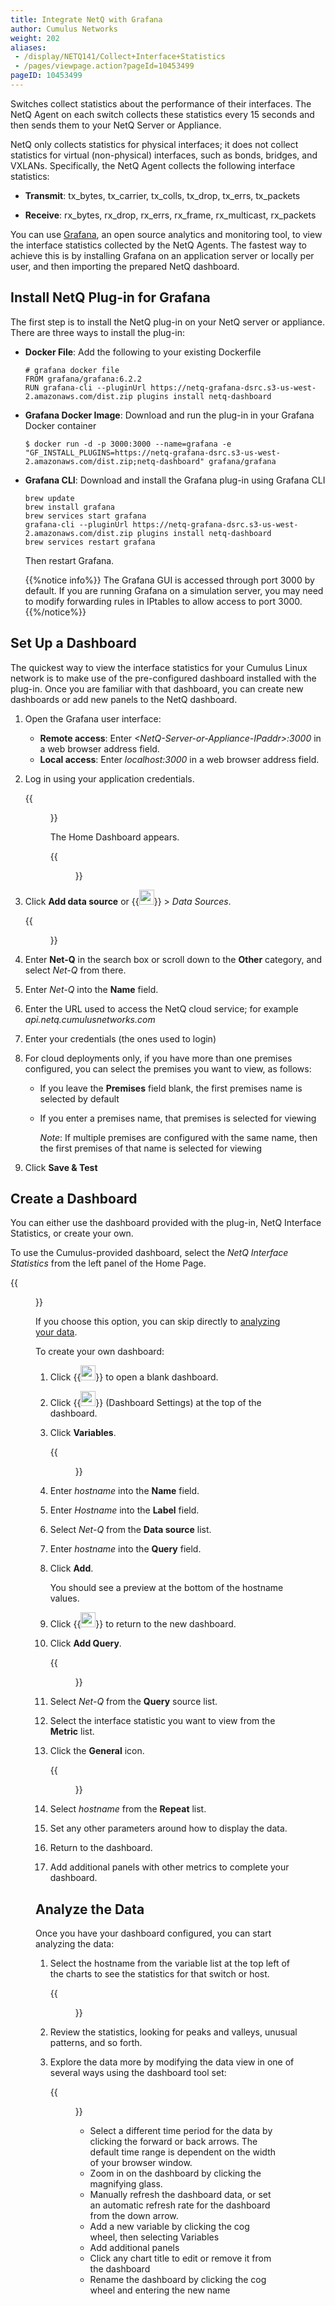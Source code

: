 ```yaml
---
title: Integrate NetQ with Grafana
author: Cumulus Networks
weight: 202
aliases:
 - /display/NETQ141/Collect+Interface+Statistics
 - /pages/viewpage.action?pageId=10453499
pageID: 10453499
---
```

Switches collect statistics about the performance of their interfaces.
The NetQ Agent on each switch collects these statistics every 15 seconds and then sends them to your NetQ
Server or Appliance.

NetQ only collects statistics for physical interfaces; it does not
collect statistics for virtual (non-physical) interfaces, such as bonds, bridges,
and VXLANs. Specifically, the NetQ Agent collects the following
interface statistics:

  - **Transmit**: tx\_bytes, tx\_carrier, tx\_colls, tx\_drop, tx\_errs,
    tx\_packets

  - **Receive**: rx\_bytes, rx\_drop, rx\_errs, rx\_frame,
    rx\_multicast, rx\_packets

You can use [Grafana](https://grafana.com/), an open source analytics and monitoring tool, to view the interface statistics collected by the NetQ Agents. The fastest way to achieve this is by installing Grafana on an application server or locally per user, and then importing the prepared NetQ dashboard.

## Install NetQ Plug-in for Grafana

The first step is to install the NetQ plug-in on your NetQ server or appliance. There are three ways to install the plug-in:

- **Docker File**: Add the following to your existing Dockerfile
    ```
    # grafana docker file
    FROM grafana/grafana:6.2.2
    RUN grafana-cli --pluginUrl https://netq-grafana-dsrc.s3-us-west-2.amazonaws.com/dist.zip plugins install netq-dashboard
    ```
- **Grafana Docker Image**: Download and run the plug-in in your Grafana Docker container
    ```
    $ docker run -d -p 3000:3000 --name=grafana -e "GF_INSTALL_PLUGINS=https://netq-grafana-dsrc.s3-us-west-2.amazonaws.com/dist.zip;netq-dashboard" grafana/grafana
    ```
- **Grafana CLI**: Download and install the Grafana plug-in using Grafana CLI
    ```
    brew update
    brew install grafana
    brew services start grafana
    grafana-cli --pluginUrl https://netq-grafana-dsrc.s3-us-west-2.amazonaws.com/dist.zip plugins install netq-dashboard
    brew services restart grafana
    ```
    Then restart Grafana.

    {{%notice info%}}
The Grafana GUI is accessed through port 3000 by default. If you are
running Grafana on a simulation server, you may need to modify
forwarding rules in IPtables to allow access to port 3000.
    {{%/notice%}}

## Set Up a Dashboard

The quickest way to view the interface statistics for your Cumulus Linux network is to make use of the pre-configured dashboard installed with the plug-in. Once you are familiar with that dashboard, you can create new dashboards or add new panels to the NetQ dashboard.

1.  Open the Grafana user interface:
    - **Remote access**: Enter *\<NetQ-Server-or-Appliance-IPaddr\>:3000* in a web browser address field.
    - **Local access**:  Enter *localhost:3000* in a web browser address field.

2.  Log in using your application credentials.
    
    {{<figure src="/images/netq/grafana-login-230.png" width="400">}}
    
    The Home Dashboard appears.

    {{<figure src="/images/netq/grafana-home-page-230.png" width="700">}}

3. Click **Add data source** or {{<img src="/images/netq/grafana-config-icon.png" width="24" height="24">}} > *Data Sources*.

    {{<figure src="/images/netq/grafana-add-data-src-230.png" width="500">}}

4. Enter **Net-Q** in the search box or scroll down to the **Other** category, and select *Net-Q* from there.

5. Enter *Net-Q* into the **Name** field.

6. Enter the URL used to access the NetQ cloud service; for example *api.netq.cumulusnetworks.com*

7. Enter your credentials (the ones used to login)

8. For cloud deployments only, if you have more than one premises configured, you can select the premises you want to view, as follows:

    - If you leave the **Premises** field blank, the first premises name is selected by default
    - If you enter a premises name, that premises is selected for viewing

        *Note*: If multiple premises are configured with the same name, then the first premises of that name is selected for viewing

9. Click **Save & Test**

## Create a Dashboard

You can either use the dashboard provided with the plug-in, NetQ Interface Statistics, or create your own.

To use the Cumulus-provided dashboard, select the *NetQ Interface Statistics* from the left panel of the Home Page.

{{<figure src="/images/netq/grafana-netq-dashboard-230.png" width="700">}}

If you choose this option, you can skip directly to [analyzing your data](#analyze-the-data).

To create your own dashboard:

1. Click {{<img src="/images/netq/grafana-create-dashbd-icon.png" width="24" height="24">}} to open a blank dashboard.

2. Click {{<img src="/images/netq/grafana-config-icon.png" width="24" height="24">}} (Dashboard Settings) at the top of the dashboard.

3. Click **Variables**.

    {{<figure src="/images/netq/grafana-add-hostname-variable-230.png" width="600">}}

4. Enter *hostname* into the **Name** field.

5. Enter *Hostname* into the **Label** field.

6. Select *Net-Q* from the **Data source** list.

7. Enter *hostname* into the **Query** field.

8. Click **Add**.

    You should see a preview at the bottom of the hostname values.

9. Click {{<img src="/images/netq/grafana-back-button-230.png" width="24" height="24">}} to return to the new dashboard.

10. Click **Add Query**.

    {{<figure src="/images/netq/grafana-create-chart-230.png" width="600">}}

11. Select *Net-Q* from the **Query** source list.

12. Select the interface statistic you want to view from the **Metric** list.

13. Click the **General** icon.

    {{<figure src="/images/netq/grafana-create-chart-general-settings-230.png" width="600">}}

14. Select *hostname* from the **Repeat** list.

15. Set any other parameters around how to display the data.

16. Return to the dashboard.

17. Add additional panels with other metrics to complete your dashboard.

## Analyze the Data

Once you have your dashboard configured, you can start analyzing the data:

1. Select the hostname from the variable list at the top left of the charts to see the statistics for that switch or host.

    {{<figure src="/images/netq/grafana-variable-list-230.png" width="200">}}

2. Review the statistics, looking for peaks and valleys, unusual patterns, and so forth.

3. Explore the data more by modifying the data view in one of several ways using the dashboard tool set:

    {{<figure src="/images/netq/grafana-dashboard-tools-230.png" width="600">}}
    
    - Select a different time period for the data by clicking the forward or back arrows. The default time range is dependent on the width of your browser window.
    - Zoom in on the dashboard by clicking the magnifying glass.
    - Manually refresh the dashboard data, or set an automatic refresh rate for the dashboard from the down arrow.
    - Add a new variable by clicking the cog wheel, then selecting Variables
    - Add additional panels
    - Click any chart title to edit or remove it from the dashboard
    - Rename the dashboard by clicking the cog wheel and entering the new name
